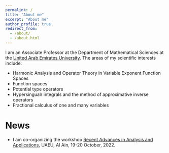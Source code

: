 ```yaml
---
permalink: /
title: "About me"
excerpt: "About me"
author_profile: true
redirect_from: 
  - /about/
  - /about.html
---
```


I am an Associate Professor at the Department of Mathematical Sciences at the [United Arab Emirates University](http://www.uaeu.ac.ae/en). The areas of my scientific interests include:
- Harmonic Analysis and Operator Theory in Variable Exponent Function Spaces
- Function spaces
- Potential type operators
- Hypersingualr integrals and the method of approximative inverse operators
- Fractional calculus of one and many variables

News
======
 - I am co-organizing the workshop [Recent Advances in Analysis and Applications](https://conferences.uaeu.ac.ae/raaa2022/en/), UAEU, Al Ain, 19-20 October, 2022.

